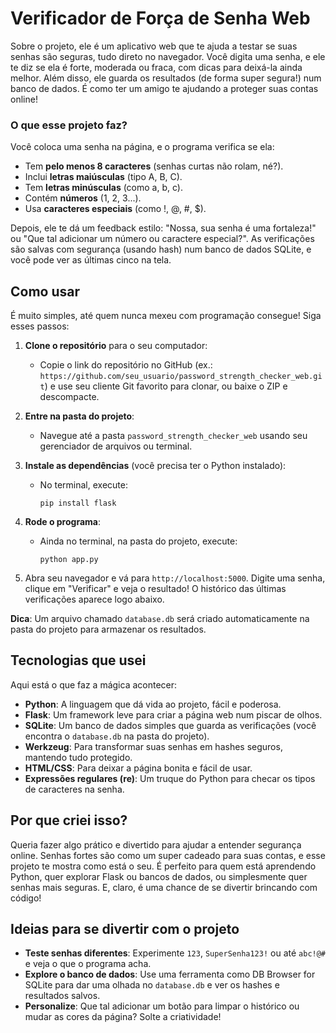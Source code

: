 # Verificador de Força de Senha Web

Sobre o projeto, ele é um aplicativo web que te ajuda a testar se suas senhas são seguras, tudo direto no navegador. Você digita uma senha, e ele te diz se ela é forte, moderada ou fraca, com dicas para deixá-la ainda melhor. Além disso, ele guarda os resultados (de forma super segura!) num banco de dados. É como ter um amigo te ajudando a proteger suas contas online!

### O que esse projeto faz?

Você coloca uma senha na página, e o programa verifica se ela:

- Tem **pelo menos 8 caracteres** (senhas curtas não rolam, né?).
- Inclui **letras maiúsculas** (tipo A, B, C).
- Tem **letras minúsculas** (como a, b, c).
- Contém **números** (1, 2, 3...).
- Usa **caracteres especiais** (como !, @, #, $).

Depois, ele te dá um feedback estilo: "Nossa, sua senha é uma fortaleza!" ou "Que tal adicionar um número ou caractere especial?". As verificações são salvas com segurança (usando hash) num banco de dados SQLite, e você pode ver as últimas cinco na tela.

## Como usar

É muito simples, até quem nunca mexeu com programação consegue! Siga esses passos:

1. **Clone o repositório** para o seu computador:

   - Copie o link do repositório no GitHub (ex.: `https://github.com/seu_usuario/password_strength_checker_web.git`) e use seu cliente Git favorito para clonar, ou baixe o ZIP e descompacte.

2. **Entre na pasta do projeto**:

   - Navegue até a pasta `password_strength_checker_web` usando seu gerenciador de arquivos ou terminal.

3. **Instale as dependências** (você precisa ter o Python instalado):

   - No terminal, execute:

     ```
     pip install flask 
     ```

4. **Rode o programa**:

   - Ainda no terminal, na pasta do projeto, execute:

     ```
     python app.py
     ```

5. Abra seu navegador e vá para `http://localhost:5000`. Digite uma senha, clique em "Verificar" e veja o resultado! O histórico das últimas verificações aparece logo abaixo.

**Dica**: Um arquivo chamado `database.db` será criado automaticamente na pasta do projeto para armazenar os resultados.

## Tecnologias que usei

Aqui está o que faz a mágica acontecer:

- **Python**: A linguagem que dá vida ao projeto, fácil e poderosa.
- **Flask**: Um framework leve para criar a página web num piscar de olhos.
- **SQLite**: Um banco de dados simples que guarda as verificações (você encontra o `database.db` na pasta do projeto).
- **Werkzeug**: Para transformar suas senhas em hashes seguros, mantendo tudo protegido.
- **HTML/CSS**: Para deixar a página bonita e fácil de usar.
- **Expressões regulares (re)**: Um truque do Python para checar os tipos de caracteres na senha.

## Por que criei isso?

Queria fazer algo prático e divertido para ajudar a entender segurança online. Senhas fortes são como um super cadeado para suas contas, e esse projeto te mostra como está o seu. É perfeito para quem está aprendendo Python, quer explorar Flask ou bancos de dados, ou simplesmente quer senhas mais seguras. E, claro, é uma chance de se divertir brincando com código!

## Ideias para se divertir com o projeto

- **Teste senhas diferentes**: Experimente `123`, `SuperSenha123!` ou até `abc!@#` e veja o que o programa acha.
- **Explore o banco de dados**: Use uma ferramenta como DB Browser for SQLite para dar uma olhada no `database.db` e ver os hashes e resultados salvos.
- **Personalize**: Que tal adicionar um botão para limpar o histórico ou mudar as cores da página? Solte a criatividade!